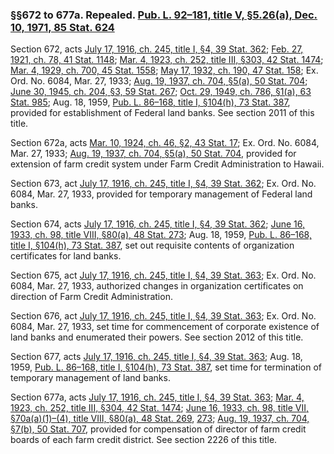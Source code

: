 ### §§672 to 677a. Repealed. [Pub. L. 92–181, title V, §5.26(a), Dec. 10, 1971, 85 Stat. 624](/statviewer.htm?volume=85&page=624) ###

Section 672, acts [July 17, 1916, ch. 245, title I, §4, 39 Stat. 362](/statviewer.htm?volume=39&page=362); [Feb. 27, 1921, ch. 78, 41 Stat. 1148](/statviewer.htm?volume=41&page=1148); [Mar. 4, 1923, ch. 252, title III, §303, 42 Stat. 1474](/statviewer.htm?volume=42&page=1474); [Mar. 4, 1929, ch. 700, 45 Stat. 1558](/statviewer.htm?volume=45&page=1558); [May 17, 1932, ch. 190, 47 Stat. 158](/statviewer.htm?volume=47&page=158); Ex. Ord. No. 6084, Mar. 27, 1933; [Aug. 19, 1937, ch. 704, §5(a), 50 Stat. 704](/statviewer.htm?volume=50&page=704); [June 30, 1945, ch. 204, §3, 59 Stat. 267](/statviewer.htm?volume=59&page=267); [Oct. 29, 1949, ch. 786, §1(a), 63 Stat. 985](/statviewer.htm?volume=63&page=985); Aug. 18, 1959, [Pub. L. 86–168, title I, §104(h), 73 Stat. 387](/statviewer.htm?volume=73&page=387), provided for establishment of Federal land banks. See section 2011 of this title.

Section 672a, acts [Mar. 10, 1924, ch. 46, §2, 43 Stat. 17](/statviewer.htm?volume=43&page=17); Ex. Ord. No. 6084, Mar. 27, 1933; [Aug. 19, 1937, ch. 704, §5(a), 50 Stat. 704](/statviewer.htm?volume=50&page=704), provided for extension of farm credit system under Farm Credit Administration to Hawaii.

Section 673, act [July 17, 1916, ch. 245, title I, §4, 39 Stat. 362](/statviewer.htm?volume=39&page=362); Ex. Ord. No. 6084, Mar. 27, 1933, provided for temporary management of Federal land banks.

Section 674, acts [July 17, 1916, ch. 245, title I, §4, 39 Stat. 362](/statviewer.htm?volume=39&page=362); [June 16, 1933, ch. 98, title VIII, §80(a), 48 Stat. 273](/statviewer.htm?volume=48&page=273); Aug. 18, 1959, [Pub. L. 86–168, title I, §104(h), 73 Stat. 387](/statviewer.htm?volume=73&page=387), set out requisite contents of organization certificates for land banks.

Section 675, act [July 17, 1916, ch. 245, title I, §4, 39 Stat. 363](/statviewer.htm?volume=39&page=363); Ex. Ord. No. 6084, Mar. 27, 1933, authorized changes in organization certificates on direction of Farm Credit Administration.

Section 676, act [July 17, 1916, ch. 245, title I, §4, 39 Stat. 363](/statviewer.htm?volume=39&page=363); Ex. Ord. No. 6084, Mar. 27, 1933, set time for commencement of corporate existence of land banks and enumerated their powers. See section 2012 of this title.

Section 677, acts [July 17, 1916, ch. 245, title I, §4, 39 Stat. 363](/statviewer.htm?volume=39&page=363); Aug. 18, 1959, [Pub. L. 86–168, title I, §104(h), 73 Stat. 387](/statviewer.htm?volume=73&page=387), set time for termination of temporary management of land banks.

Section 677a, acts [July 17, 1916, ch. 245, title I, §4, 39 Stat. 363](/statviewer.htm?volume=39&page=363); [Mar. 4, 1923, ch. 252, title III, §304, 42 Stat. 1474](/statviewer.htm?volume=42&page=1474); [June 16, 1933, ch. 98, title VII, §70a(a)(1)–(4), title VIII, §80(a), 48 Stat. 269](/statviewer.htm?volume=48&page=269), [273](/statviewer.htm?volume=48&page=273); [Aug. 19, 1937, ch. 704, §7(b), 50 Stat. 707](/statviewer.htm?volume=50&page=707), provided for compensation of director of farm credit boards of each farm credit district. See section 2226 of this title.